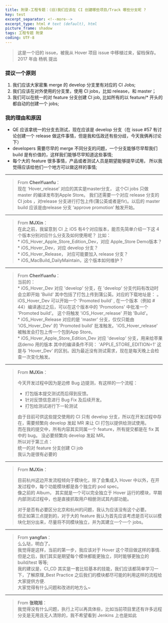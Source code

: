 ```yaml
---
title: 附录-工程专题：(旧)我们应该在 CI 创建哪些项目/Track 哪些分支呢 ?  
key: test
excerpt_separator: <!--more-->
excerpt_type: html # text (default), html
picture_frame: shadow
tags: 工程专题 附录
coding: UTF-8
--- 
```

> 这是一个旧的 issue，被我从 Hover 项目 issue 中移植过来，留档保存。    
> 2017 年由 杨帆 提出    
  
### 提议一个原则  
1. 我们应该大家密集 merge 的 develop 分支里有对应的 CI Jobs;  
2. 我们应该在对外使用的分支里，使用 CI jobs，比如 release，和 master；  
3. 我们可以在统一的对 feature 分支创建 CI job, 比如所有的以 feature/* 开头的都自动的创建一个 jobs;  

### 我的理由和原因  
* QE 应该拿统一的分支去测试，现在应该是 develop 分支（在 issue #57 有讨论创建一个 release 做这件事情，但是我和伍政还有些分歧，今天我俩再讨论下）  
* developers 需要尽早的 merge 不同分支的问题，一个分支能够尽早帮我们 build 是有价值的，这样我们能够尽早知道这些事情;  
* 每个大的 feature 很多事情，产品或者测试人员是期望能够提早试用， 所以我觉得应该给他们一个地方可以做这样的事情;  
  
- - - - 

> From **ChenYuanfu**：    
现在 ‘Hover_release’ 对应的其实是master分支， 这个CI jobs 只做 master 的编译发布到Apple Store。 我们还需要一个对应 release 分支的 CI jobs ，对release 分支进行打包上传(蒲公英或者是fir)。以后的 master build 应该是由release 分支 ‘approve promotion’ 触发开始。  

- - - -  

> From **MJXin**：    
在此之前，我留意到 CI 上 iOS 有4个对应版本，能否先简单介绍一下这 4个版本分别对应什么分支及如何使用呢？ 比如：  
	* iOS_Hover_Apple_Store_Edition_Dev，对应 Apple_Store Demo版本？  
	* iOS_Hover_Dev，对应 develop 分支？  
	* iOS_Hover_Release， 对应可能要加入 release 分支？  
	* iOS_MacBuild_DailyMaintain，这个版本如何维护？  

- - - -  

> From **ChenYuanfu**：    
当前的：  
	* iOS_Hover_Dev 对应 'develop' 分支，在 'develop' 分支代码有改动时会立即开始 'Build' 其中包括了打包上传到蒲公英。对应的下载地址是： 。iOS_Hover_Dev 可以开始一个 'Promoted build' , 在一个版本（例如 # 44）编译通过之后，可以在这个版本中的 'Promotions' 中批准一个 'Promoted build'。 这个将触发 'iOS_Hover_release' 开始 'Build'。  
	* iOS_Hover_Release 对应的是 'master' 分支，仅仅只能由 'iOS_Hover_Dev' 的 'Promoted build' 批准触发。'iOS_Hover_release' 被触发会打包上传一个包到App Store。  
	* iOS_Hover_Apple_Store_Edition_Dev 对应 'develop' 分支，用来给苹果店demo 用的版本 其中的编译条件不同： 'APPLE_STORE_EDITION=1' 这是与 'Hover_Dev' 的区别。因为最近没有测试需求，现在是每天晚上会检查一次变化触发。  

- - - -  

> From **MJXin**：    
>   
> 今天开发过程中因为是边修 Bug 边提测，有这样的一个流程：  
> 	* 打包版本提交测试而后得到反馈。  
> 	* 针对反馈信息进行 Bug Fix 及后续开发。  
> 	* 打包给测试进行下一轮测试    
>   
> 由于目前可供这些提交使用的 CI 只有 develop 分支，所以在开发过程中存在，需要频繁向 develop 发起 MR 来让 CI 打包以提供给测试使用。    
> 而在我的提交中，所有内容其实同属一个 feature，所有提交都是在 fix 其中的 bug。 没必要频繁向 develop 发起 MR。    
> 所以对于第三点：  
> 统一的对 feature 分支创建 CI job    
> 我认为是很有必要的  

- - - -  

> From **MJXin**：    
> 
> 目前杭州这边开发流程倾向于模块化，除了会集成入 Hover 中以外，在开发过程中，每个功能模块都是各个独立的 pod spec。    
> 像之前的 Album， 其实就是一个可以完全独立于 Hover 运行的模块，早期内部测试过程中，也是直接抓取用户相册测试其内部功能。  
>
> 对于是否有必要区分北京和杭州的问题，我认为应该没有这个必要。    
> 但正如第三点提到的，对于大的 feature 我认为首先应该考虑是否可以以模块化划分出来，尽量将不同模块独立，并为其建立一个一个 jobs。  


- - - -  


> From **yangfan**：    
么么哒，明白了。  
我觉得是这样，当前的第一步，我应该对于 Hover 这个项目做这样的事情.  
但是之后，我们其实是期望每个模块都能更独立，同时能够更独立的 build/test 等等;  
我的建议是，CI_CD 其实是一套比较基本的技能，我们应该都简单学习一下，了解原理_Best Practice 之后我们的模块都尽可能的利用这样的流程给大家提供方便.  
大家觉得有什么问题和改进的地方么~  

- - - -

> From **张晓旭**：    
我觉得没有什么问题，执行上可以再具体些，比如当前项目里还有许多远程分支是无用且无人清除的，我不希望看到 Jenkins 上也是如此  
  
  